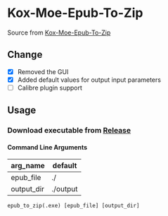 # Kox-Moe-Epub-To-Zip

Source from [Kox-Moe-Epub-To-Zip](https://github.com/Dean-Zheng/Kox-Moe-Epub-To-Zip)

## Change
- [x] Removed the GUI
- [x] Added default values for output input parameters
- [ ] Calibre plugin support

## Usage
### Download executable from [Release](https://github.com/bennyz327/Kox-Moe-Epub-To-Zip/releases/latest)
#### Command Line Arguments
| arg_name       | default  |
|------------|----------|
| epub_file  | ./       |
| output_dir | ./output |
```shell
epub_to_zip(.exe) [epub_file] [output_dir]
```
